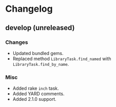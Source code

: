 # Changelog

## develop (unreleased)

### Changes

* Updated bundled gems.
* Replaced method `LibraryTask.find_named` with `LibraryTask.find_by_name`.

### Misc

* Added rake `inch` task.
* Added YARD comments.
* Added 2.1.0 support.
